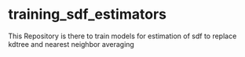 # training_sdf_estimators
This Repository is there to train models for estimation of sdf to replace kdtree and nearest neighbor averaging
